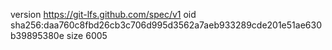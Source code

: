 version https://git-lfs.github.com/spec/v1
oid sha256:daa760c8fbd26cb3c706d995d3562a7aeb933289cde201e51ae630b39895380e
size 6005
